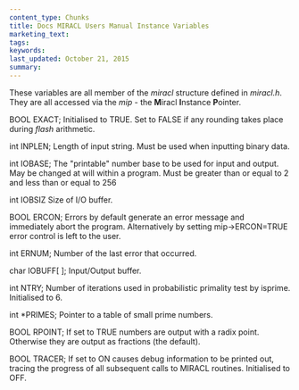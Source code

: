 ```yaml
---
content_type: Chunks
title: Docs MIRACL Users Manual Instance Variables
marketing_text:
tags: 
keywords: 
last_updated: October 21, 2015
summary: 
---
```


These variables are all member of the _miracl_ structure defined in _miracl.h_. They are all accessed via the _mip_  - the **M**iracl **I**nstance **P**ointer.

BOOL EXACT;  Initialised to TRUE. Set to FALSE if any rounding takes place during _flash_ arithmetic.

int INPLEN;  Length of input string. Must be used when inputting binary data.

int IOBASE;  The "printable" number base to be used for input and output. May be changed at will within a program. Must be greater than or equal to 2 and less than or equal to 256

int IOBSIZ  Size of I/O buffer.

BOOL ERCON;  Errors by default generate an error message and immediately abort the program. Alternatively by setting mip->ERCON=TRUE error control is left to the user.

int ERNUM;  Number of the last error that occurred.

char IOBUFF[ ];  Input/Output buffer.

int NTRY;  Number of iterations used in probabilistic primality test by isprime. Initialised to 6.

int *PRIMES;  Pointer to a table of small prime numbers.

BOOL RPOINT;  If set to TRUE numbers are output with a radix point. Otherwise they are output as fractions (the default).

BOOL TRACER;  If set to ON causes debug information to be printed out, tracing the progress of all subsequent calls to MIRACL routines. Initialised to OFF.

